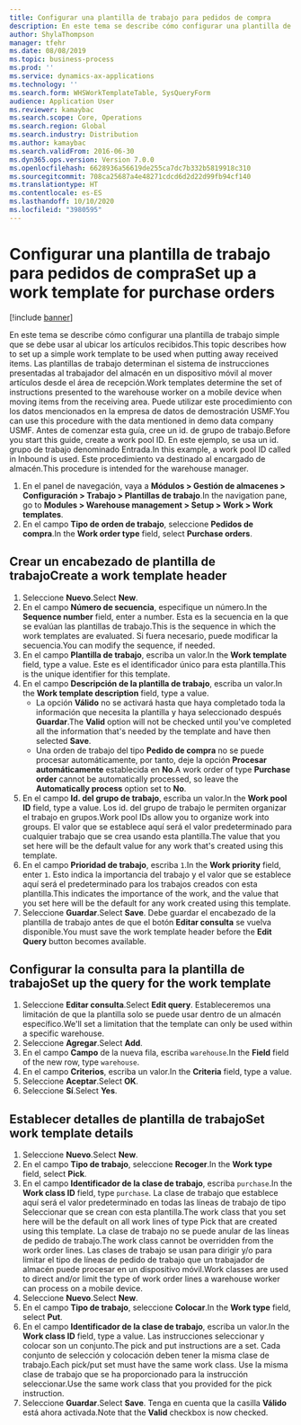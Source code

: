 ```yaml
---
title: Configurar una plantilla de trabajo para pedidos de compra
description: En este tema se describe cómo configurar una plantilla de trabajo simple que se debe usar al ubicar los artículos recibidos.
author: ShylaThompson
manager: tfehr
ms.date: 08/08/2019
ms.topic: business-process
ms.prod: ''
ms.service: dynamics-ax-applications
ms.technology: ''
ms.search.form: WHSWorkTemplateTable, SysQueryForm
audience: Application User
ms.reviewer: kamaybac
ms.search.scope: Core, Operations
ms.search.region: Global
ms.search.industry: Distribution
ms.author: kamaybac
ms.search.validFrom: 2016-06-30
ms.dyn365.ops.version: Version 7.0.0
ms.openlocfilehash: 6628936a56619de255ca7dc7b332b5819918c310
ms.sourcegitcommit: 708ca25687a4e48271cdcd6d2d22d99fb94cf140
ms.translationtype: HT
ms.contentlocale: es-ES
ms.lasthandoff: 10/10/2020
ms.locfileid: "3980595"
---
```

# <a name="set-up-a-work-template-for-purchase-orders"></a><span data-ttu-id="292bd-103">Configurar una plantilla de trabajo para pedidos de compra</span><span class="sxs-lookup"><span data-stu-id="292bd-103">Set up a work template for purchase orders</span></span>

[!include [banner](../../includes/banner.md)]

<span data-ttu-id="292bd-104">En este tema se describe cómo configurar una plantilla de trabajo simple que se debe usar al ubicar los artículos recibidos.</span><span class="sxs-lookup"><span data-stu-id="292bd-104">This topic describes how to set up a simple work template to be used when putting away received items.</span></span> <span data-ttu-id="292bd-105">Las plantillas de trabajo determinan el sistema de instrucciones presentadas al trabajador del almacén en un dispositivo móvil al mover artículos desde el área de recepción.</span><span class="sxs-lookup"><span data-stu-id="292bd-105">Work templates determine the set of instructions presented to the warehouse worker on a mobile device when moving items from the receiving area.</span></span> <span data-ttu-id="292bd-106">Puede utilizar este procedimiento con los datos mencionados en la empresa de datos de demostración USMF.</span><span class="sxs-lookup"><span data-stu-id="292bd-106">You can use this procedure with the data mentioned in demo data company USMF.</span></span> <span data-ttu-id="292bd-107">Antes de comenzar esta guía, cree un id. de grupo de trabajo.</span><span class="sxs-lookup"><span data-stu-id="292bd-107">Before you start this guide, create a work pool ID.</span></span> <span data-ttu-id="292bd-108">En este ejemplo, se usa un id. grupo de trabajo denominado Entrada.</span><span class="sxs-lookup"><span data-stu-id="292bd-108">In this example, a work pool ID called in Inbound is used.</span></span> <span data-ttu-id="292bd-109">Este procedimiento va destinado al encargado de almacén.</span><span class="sxs-lookup"><span data-stu-id="292bd-109">This procedure is intended for the warehouse manager.</span></span>

1. <span data-ttu-id="292bd-110">En el panel de navegación, vaya a **Módulos > Gestión de almacenes > Configuración > Trabajo > Plantillas de trabajo**.</span><span class="sxs-lookup"><span data-stu-id="292bd-110">In the navigation pane, go to **Modules > Warehouse management > Setup > Work > Work templates**.</span></span>
2. <span data-ttu-id="292bd-111">En el campo **Tipo de orden de trabajo**, seleccione **Pedidos de compra**.</span><span class="sxs-lookup"><span data-stu-id="292bd-111">In the **Work order type** field, select **Purchase orders**.</span></span>

## <a name="create-a-work-template-header"></a><span data-ttu-id="292bd-112">Crear un encabezado de plantilla de trabajo</span><span class="sxs-lookup"><span data-stu-id="292bd-112">Create a work template header</span></span>
1. <span data-ttu-id="292bd-113">Seleccione **Nuevo**.</span><span class="sxs-lookup"><span data-stu-id="292bd-113">Select **New**.</span></span>
2. <span data-ttu-id="292bd-114">En el campo **Número de secuencia**, especifique un número.</span><span class="sxs-lookup"><span data-stu-id="292bd-114">In the **Sequence number** field, enter a number.</span></span> <span data-ttu-id="292bd-115">Esta es la secuencia en la que se evalúan las plantillas de trabajo.</span><span class="sxs-lookup"><span data-stu-id="292bd-115">This is the sequence in which the work templates are evaluated.</span></span> <span data-ttu-id="292bd-116">Si fuera necesario, puede modificar la secuencia.</span><span class="sxs-lookup"><span data-stu-id="292bd-116">You can modify the sequence, if needed.</span></span>  
3. <span data-ttu-id="292bd-117">En el campo **Plantilla de trabajo**, escriba un valor.</span><span class="sxs-lookup"><span data-stu-id="292bd-117">In the **Work template** field, type a value.</span></span> <span data-ttu-id="292bd-118">Este es el identificador único para esta plantilla.</span><span class="sxs-lookup"><span data-stu-id="292bd-118">This is the unique identifier for this template.</span></span>  
4. <span data-ttu-id="292bd-119">En el campo **Descripción de la plantilla de trabajo**, escriba un valor.</span><span class="sxs-lookup"><span data-stu-id="292bd-119">In the **Work template description** field, type a value.</span></span>
    - <span data-ttu-id="292bd-120">La opción **Válido** no se activará hasta que haya completado toda la información que necesita la plantilla y haya seleccionado después **Guardar**.</span><span class="sxs-lookup"><span data-stu-id="292bd-120">The **Valid** option will not be checked until you've completed all the information that's needed by the template and have then selected **Save**.</span></span>  
    - <span data-ttu-id="292bd-121">Una orden de trabajo del tipo **Pedido de compra** no se puede procesar automáticamente, por tanto, deje la opción **Procesar automáticamente** establecida en **No**.</span><span class="sxs-lookup"><span data-stu-id="292bd-121">A work order of type **Purchase order** cannot be automatically processed, so leave the **Automatically process** option set to **No**.</span></span>  
5. <span data-ttu-id="292bd-122">En el campo **Id. del grupo de trabajo**, escriba un valor.</span><span class="sxs-lookup"><span data-stu-id="292bd-122">In the **Work pool ID** field, type a value.</span></span> <span data-ttu-id="292bd-123">Los id. del grupo de trabajo le permiten organizar el trabajo en grupos.</span><span class="sxs-lookup"><span data-stu-id="292bd-123">Work pool IDs allow you to organize work into groups.</span></span> <span data-ttu-id="292bd-124">El valor que se establece aquí será el valor predeterminado para cualquier trabajo que se crea usando esta plantilla.</span><span class="sxs-lookup"><span data-stu-id="292bd-124">The value that you set here will be the default value for any work that's created using this template.</span></span>  
6. <span data-ttu-id="292bd-125">En el campo **Prioridad de trabajo**, escriba `1`.</span><span class="sxs-lookup"><span data-stu-id="292bd-125">In the **Work priority** field, enter `1`.</span></span> <span data-ttu-id="292bd-126">Esto indica la importancia del trabajo y el valor que se establece aquí será el predeterminado para los trabajos creados con esta plantilla.</span><span class="sxs-lookup"><span data-stu-id="292bd-126">This indicates the importance of the work, and the value that you set here will be the default for any work created using this template.</span></span>  
7. <span data-ttu-id="292bd-127">Seleccione **Guardar**.</span><span class="sxs-lookup"><span data-stu-id="292bd-127">Select **Save**.</span></span> <span data-ttu-id="292bd-128">Debe guardar el encabezado de la plantilla de trabajo antes de que el botón **Editar consulta** se vuelva disponible.</span><span class="sxs-lookup"><span data-stu-id="292bd-128">You must save the work template header before the **Edit Query** button becomes available.</span></span>  

## <a name="set-up-the-query-for-the-work-template"></a><span data-ttu-id="292bd-129">Configurar la consulta para la plantilla de trabajo</span><span class="sxs-lookup"><span data-stu-id="292bd-129">Set up the query for the work template</span></span>
1. <span data-ttu-id="292bd-130">Seleccione **Editar consulta**.</span><span class="sxs-lookup"><span data-stu-id="292bd-130">Select **Edit query**.</span></span> <span data-ttu-id="292bd-131">Estableceremos una limitación de que la plantilla solo se puede usar dentro de un almacén específico.</span><span class="sxs-lookup"><span data-stu-id="292bd-131">We'll set a limitation that the template can only be used within a specific warehouse.</span></span>  
2. <span data-ttu-id="292bd-132">Seleccione **Agregar**.</span><span class="sxs-lookup"><span data-stu-id="292bd-132">Select **Add**.</span></span>
3. <span data-ttu-id="292bd-133">En el campo **Campo** de la nueva fila, escriba `warehouse`.</span><span class="sxs-lookup"><span data-stu-id="292bd-133">In the **Field** field of the new row, type `warehouse`.</span></span>
4. <span data-ttu-id="292bd-134">En el campo **Criterios**, escriba un valor.</span><span class="sxs-lookup"><span data-stu-id="292bd-134">In the **Criteria** field, type a value.</span></span>
5. <span data-ttu-id="292bd-135">Seleccione **Aceptar**.</span><span class="sxs-lookup"><span data-stu-id="292bd-135">Select **OK**.</span></span>
6. <span data-ttu-id="292bd-136">Seleccione **Sí**.</span><span class="sxs-lookup"><span data-stu-id="292bd-136">Select **Yes**.</span></span>

## <a name="set-work-template-details"></a><span data-ttu-id="292bd-137">Establecer detalles de plantilla de trabajo</span><span class="sxs-lookup"><span data-stu-id="292bd-137">Set work template details</span></span>
1. <span data-ttu-id="292bd-138">Seleccione **Nuevo**.</span><span class="sxs-lookup"><span data-stu-id="292bd-138">Select **New**.</span></span>
2. <span data-ttu-id="292bd-139">En el campo **Tipo de trabajo**, seleccione **Recoger**.</span><span class="sxs-lookup"><span data-stu-id="292bd-139">In the **Work type** field, select **Pick**.</span></span>
3. <span data-ttu-id="292bd-140">En el campo **Identificador de la clase de trabajo**, escriba `purchase`.</span><span class="sxs-lookup"><span data-stu-id="292bd-140">In the **Work class ID** field, type `purchase`.</span></span> <span data-ttu-id="292bd-141">La clase de trabajo que establece aquí será el valor predeterminado en todas las líneas de trabajo de tipo Seleccionar que se crean con esta plantilla.</span><span class="sxs-lookup"><span data-stu-id="292bd-141">The work class that you set here will be the default on all work lines of type Pick that are created using this template.</span></span> <span data-ttu-id="292bd-142">La clase de trabajo no se puede anular de las líneas de pedido de trabajo.</span><span class="sxs-lookup"><span data-stu-id="292bd-142">The work class cannot be overridden from the work order lines.</span></span> <span data-ttu-id="292bd-143">Las clases de trabajo se usan para dirigir y/o para limitar el tipo de líneas de pedido de trabajo que un trabajador de almacén puede procesar en un dispositivo móvil.</span><span class="sxs-lookup"><span data-stu-id="292bd-143">Work classes are used to direct and/or limit the type of work order lines a warehouse worker can process on a mobile device.</span></span>  
4. <span data-ttu-id="292bd-144">Seleccione **Nuevo**.</span><span class="sxs-lookup"><span data-stu-id="292bd-144">Select **New**.</span></span>
5. <span data-ttu-id="292bd-145">En el campo **Tipo de trabajo**, seleccione **Colocar**.</span><span class="sxs-lookup"><span data-stu-id="292bd-145">In the **Work type** field, select **Put**.</span></span>
6. <span data-ttu-id="292bd-146">En el campo **Identificador de la clase de trabajo**, escriba un valor.</span><span class="sxs-lookup"><span data-stu-id="292bd-146">In the **Work class ID** field, type a value.</span></span> <span data-ttu-id="292bd-147">Las instrucciones seleccionar y colocar son un conjunto.</span><span class="sxs-lookup"><span data-stu-id="292bd-147">The pick and put instructions are a set.</span></span> <span data-ttu-id="292bd-148">Cada conjunto de selección y colocación deben tener la misma clase de trabajo.</span><span class="sxs-lookup"><span data-stu-id="292bd-148">Each pick/put set must have the same work class.</span></span> <span data-ttu-id="292bd-149">Use la misma clase de trabajo que se ha proporcionado para la instrucción seleccionar.</span><span class="sxs-lookup"><span data-stu-id="292bd-149">Use the same work class that you provided for the pick instruction.</span></span>  
7. <span data-ttu-id="292bd-150">Seleccione **Guardar**.</span><span class="sxs-lookup"><span data-stu-id="292bd-150">Select **Save**.</span></span> <span data-ttu-id="292bd-151">Tenga en cuenta que la casilla **Válido** está ahora activada.</span><span class="sxs-lookup"><span data-stu-id="292bd-151">Note that the **Valid** checkbox is now checked.</span></span>  

